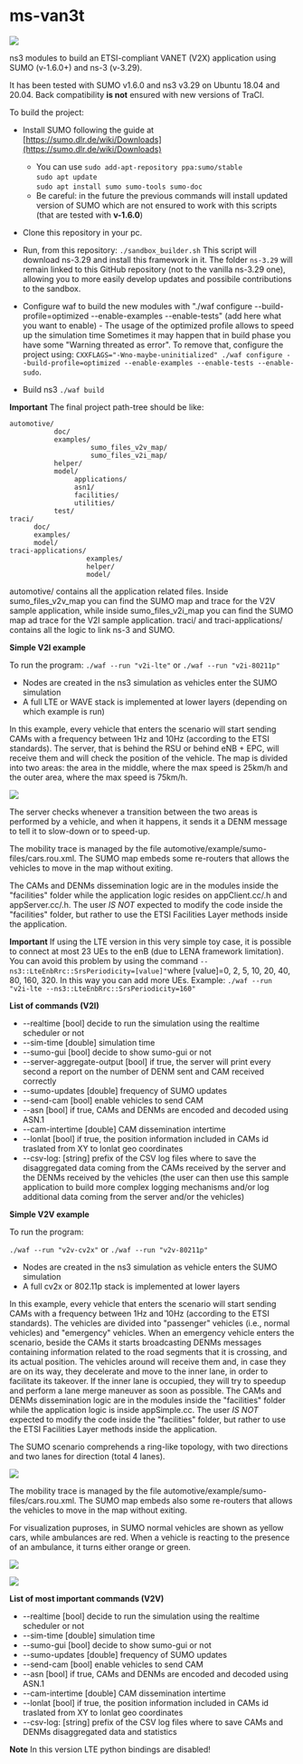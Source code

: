 # ms-van3t

![](img/MS-VAN3T_logo.png)

ns3 modules to build an ETSI-compliant VANET (V2X) application using SUMO (v-1.6.0+) and ns-3 (v-3.29).

It has been tested with SUMO v1.6.0 and ns3 v3.29 on Ubuntu 18.04 and 20.04.
Back compatibility **is not** ensured with new versions of TraCI.

To build the project:
* Install SUMO following the guide at [https://sumo.dlr.de/wiki/Downloads](https://sumo.dlr.de/wiki/Downloads)
    * You can use 
    	`sudo add-apt-repository ppa:sumo/stable`  
    	`sudo apt update`  
    	`sudo apt install sumo sumo-tools sumo-doc`  
    * Be careful: in the future the previous commands will install updated version of SUMO which are not ensured to work with this scripts (that are tested with **v-1.6.0**)

* Clone this repository in your pc.

* Run, from this repository:
`./sandbox_builder.sh`
This script will download ns-3.29 and install this framework in it. The folder `ns-3.29` will remain linked to this GitHub repository (not to the vanilla ns-3.29 one), allowing you to more easily develop updates and possibile contributions to the sandbox.
    
* Configure waf to build the new modules with "<ns3-folder>./waf configure --build-profile=optimized --enable-examples --enable-tests" (add here what you want to enable) - The usage of the optimized profile allows to speed up the simulation time
Sometimes it may happen that in build phase you have some "Warning threated as error". To remove that, configure the project using:
`CXXFLAGS="-Wno-maybe-uninitialized" ./waf configure --build-profile=optimized --enable-examples --enable-tests --enable-sudo`.

* Build ns3
`./waf build`

**Important**
The final project path-tree should be like:

    automotive/
               doc/
               examples/
                        sumo_files_v2v_map/
                        sumo_files_v2i_map/
               helper/
               model/
                    applications/
                    asn1/
                    facilities/
                    utilities/
               test/
    traci/
          doc/
          examples/
          model/
    traci-applications/
                       examples/
                       helper/
                       model/

automotive/ contains all the application related files. Inside sumo_files_v2v_map you can find the SUMO map and trace for the V2V sample application, while inside sumo_files_v2i_map you can find the SUMO map ad trace for the V2I sample application.
traci/ and traci-applications/ contains all the logic to link ns-3 and SUMO.


**Simple V2I example**

To run the program:
`./waf --run "v2i-lte"` or
`./waf --run "v2i-80211p"`

*  Nodes are created in the ns3 simulation as vehicles enter the SUMO simulation
*  A full LTE or WAVE stack is implemented at lower layers (depending on which example is run)

In this example, every vehicle that enters the scenario will start sending CAMs with a frequency between 1Hz and 10Hz (according to the ETSI standards). The server, that is behind the RSU or behind eNB + EPC, will receive them and will check the position of the vehicle. The map is divided into two areas: the area in the middle, where the max speed is 25km/h and the outer area, where the max speed is 75km/h. 

![](img/img1_v2i.png)

The server checks whenever a transition between the two areas is performed by a vehicle, and when it happens, it sends it a DENM message to tell it to slow-down or to speed-up.

The mobility trace is managed by the file automotive/example/sumo-files/cars.rou.xml.
The SUMO map embeds some re-routers that allows the vehicles to move in the map without exiting.

The CAMs and DENMs dissemination logic are in the modules inside the "facilities" folder while the application logic resides on appClient.cc/.h and appServer.cc/.h.
The user *IS NOT* expected to modify the code inside the "facilities" folder, but rather to use the ETSI Facilities Layer methods inside the application.

**Important**
If using the LTE version in this very simple toy case, it is possible to connect at most 23 UEs to the enB (due to LENA framework limitation). You can avoid this problem by using the command `--ns3::LteEnbRrc::SrsPeriodicity=[value]"`where [value]=0, 2, 5, 10, 20, 40, 80, 160, 320. In this way you can add more UEs. Example: `./waf --run "v2i-lte --ns3::LteEnbRrc::SrsPeriodicity=160"`

**List of commands (V2I)**
* --realtime				   [bool] decide to run the simulation using the realtime scheduler or not
* --sim-time                   [double] simulation time
* --sumo-gui                   [bool] decide to show sumo-gui or not
* --server-aggregate-output	   [bool] if true, the server will print every second a report on the number of DENM sent and CAM received correctly
* --sumo-updates 			   [double] frequency of SUMO updates
* --send-cam 				   [bool] enable vehicles to send CAM
* --asn                        [bool] if true, CAMs and DENMs are encoded and decoded using ASN.1 
* --cam-intertime              [double] CAM dissemination intertime
* --lonlat					   [bool] if true, the position information included in CAMs id traslated from XY to lonlat geo coordinates
* --csv-log:              [string] prefix of the CSV log files where to save the disaggregated data coming from the CAMs received by the server and the DENMs received by the vehicles (the user can then use this sample application to build more complex logging mechanisms and/or log additional data coming from the server and/or the vehicles)



**Simple V2V example**

To run the program:

`./waf --run "v2v-cv2x"` or
`./waf --run "v2v-80211p"`


*  Nodes are created in the ns3 simulation as vehicle enters the SUMO simulation
*  A full cv2x or 802.11p stack is implemented at lower layers

In this example, every vehicle that enters the scenario will start sending CAMs with a frequency between 1Hz and 10Hz (according to the ETSI standards). The vehicles are divided into "passenger" vehicles (i.e., normal vehicles) and "emergency" vehicles. When an emergency vehicle enters the scenario, beside the CAMs it starts broadcasting DENMs messages containing information related to the road segments that it is crossing, and its actual position. The vehicles around will receive them and, in case they are on its way, they decelerate and move to the inner lane, in order to facilitate its takeover. If the inner lane is occupied, they will try to speedup and perform a lane merge maneuver as soon as possible.
The CAMs and DENMs dissemination logic are in the modules inside the "facilities" folder while the application logic is inside appSimple.cc.
The user *IS NOT* expected to modify the code inside the "facilities" folder, but rather to use the ETSI Facilities Layer methods inside the application.

The SUMO scenario comprehends a ring-like topology, with two directions and two lanes for direction (total 4 lanes). 

![](img/img1_v2v.png)

The mobility trace is managed by the file automotive/example/sumo-files/cars.rou.xml.
The SUMO map embeds also some re-routers that allows the vehicles to move in the map without exiting.

For visualization puproses, in SUMO normal vehicles are shown as yellow cars, while ambulances are red. When a vehicle is reacting to the presence of an ambulance, it turns either orange or green.

![](img/img2_v2v.png)

![](img/img3_v2v.png)


**List of most important commands (V2V)**
* --realtime                   [bool] decide to run the simulation using the realtime scheduler or not
* --sim-time                   [double] simulation time
* --sumo-gui                   [bool] decide to show sumo-gui or not
* --sumo-updates               [double] frequency of SUMO updates
* --send-cam                   [bool] enable vehicles to send CAM
* --asn                        [bool] if true, CAMs and DENMs are encoded and decoded using ASN.1 
* --cam-intertime              [double] CAM dissemination intertime
* --lonlat             [bool] if true, the position information included in CAMs id traslated from XY to lonlat geo coordinates
* --csv-log:              [string] prefix of the CSV log files where to save CAMs and DENMs disaggregated data and statistics

**Note**
In this version LTE python bindings are disabled!
